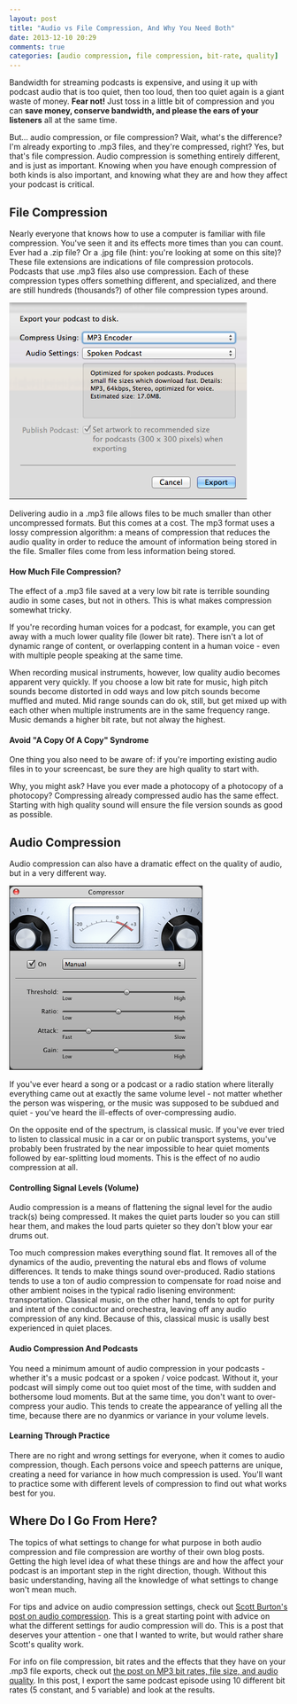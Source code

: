 ```yaml
---
layout: post
title: "Audio vs File Compression, And Why You Need Both"
date: 2013-12-10 20:29
comments: true
categories: [audio compression, file compression, bit-rate, quality]
---
```


Bandwidth for streaming podcasts is expensive, and using it
up with podcast audio that is too quiet, then too loud, then 
too quiet again is a giant waste of money. **Fear not!** Just 
toss in a little bit of compression and you can **save money, 
conserve bandwidth, and please the ears of your listeners** 
all at the same time.

But... audio compression, or file compression? Wait, what's
the difference? I'm already exporting to .mp3 files, and 
they're compressed, right? Yes, but that's file compression.
Audio compression is something entirely different, and is
just as important. Knowing when you have enough compression
of both kinds is also important, and knowing what they are
and how they affect your podcast is critical.

<!-- more -->

## File Compression

Nearly everyone that knows how to use a computer is familiar
with file compression. You've seen it and its effects more
times than you can count. Ever had a .zip file? Or a .jpg
file (hint: you're looking at some on this site)? These file
extensions are indications of file compression protocols.
Podcasts that use .mp3 files also use compression. Each of
these compression types offers something different, and
specialized, and there are still hundreds (thousands?) of
other file compression types around. 

<img src="/images/blog_posts/mp3-export-settings.png">

Delivering audio in a .mp3 file allows files to be much
smaller than other uncompressed formats. But this comes at
a cost. The mp3 format uses a lossy compression algorithm: 
a means of compression that reduces the audio quality in order
to reduce the amount of information being stored in the file.
Smaller files come from less information being stored.

#### How Much File Compression?

The effect of a .mp3 file saved at a very low bit rate
is terrible sounding audio in some cases, but not in others.
This is what makes compression somewhat tricky. 

If you're
recording human voices for a podcast, for example, you can 
get away with a much lower quality file (lower bit rate). 
There isn't a lot of dynamic range of content, or overlapping
content in a human voice - even with multiple people
speaking at the same time. 

When recording musical 
instruments, however, low quality audio becomes apparent
very quickly. If you choose a low bit rate for music, 
high pitch sounds become distorted in odd ways
and low pitch sounds become muffled and muted. Mid range
sounds can do ok, still, but get mixed up with each other when
multiple instruments are in the same frequency range.  Music
demands a higher bit rate, but not alway the highest.

#### Avoid "A Copy Of A Copy" Syndrome

One thing you also need to be aware of: if you're importing
existing audio files in to your screencast, be sure they are
high quality to start with. 

Why, you might ask? Have you ever made a photocopy of a
photocopy of a photocopy? Compressing already compressed audio
has the same effect. Starting with high quality sound will
ensure the file version sounds as good as possible.

## Audio Compression

Audio compression can also have a dramatic effect on the
quality of audio, but in a very different way.

<img src="/images/blog_posts/garage-band-compression-settings.png">

If you've ever heard a song or a podcast or a radio station
where literally everything came out at exactly the same
volume level - not matter whether the person was wispering,
or the music was supposed to be subdued and quiet - you've
heard the ill-effects of over-compressing audio. 

On the opposite end of the spectrum, is classical music. If
you've ever tried to listen to classical music in a car or
on public transport systems, you've probably been frustrated
by the near impossible to hear quiet moments followed by
ear-splitting loud moments. This is the effect of no audio
compression at all. 

#### Controlling Signal Levels (Volume)

Audio compression is a means of flattening the signal level
for the audio track(s) being compressed. It makes the quiet
parts louder so you can still hear them, and makes the loud
parts quieter so they don't blow your ear drums out. 

Too much compression makes everything sound flat. It removes
all of the dynamics of the audio, preventing the natural
ebs and flows of volume differences. It tends to make things
sound over-produced. Radio stations tends to use a ton of
audio compression to compensate for road noise and other
ambient noises in the typical radio lisening environment:
transportation. Classical music, on the other hand, tends
to opt for purity and intent of the conductor and 
orechestra, leaving off any audio compression of any kind.
Because of this, classical music is usally best experienced
in quiet places.

#### Audio Compression And Podcasts

You need a minimum amount of audio compression in your 
podcasts - whether it's a music podcast or a spoken / voice
podcast. Without it, your podcast will simply come out too
quiet most of the time, with sudden and bothersome loud
moments. But at the same time, you don't want to over-compress
your audio. This tends to create the appearance of yelling
all the time, because there are no dyanmics or variance in
your volume levels. 

#### Learning Through Practice

There are no right and wrong settings for everyone, when
it comes to audio compression, though. Each persons voice
and speech patterns are unique, creating a need for variance
in how much compression is used. You'll want to practice some
with different levels of compression to find out what
works best for you.

## Where Do I Go From Here?

The topics of what settings to change for what purpose in
both audio compression and file compression are worthy of 
their own blog posts. Getting the high level idea of what
these things are and how the affect your podcast is an
important step in the right direction, though. Without this
basic understanding, having all the knowledge of what settings
to change won't mean much.

For tips and advice on audio compression settings,
check out [Scott Burton's post on audio compression](https://gist.github.com/scottburton11/3222152).
This is a great starting point with advice on what the different
settings for audio compression will do. This is a post that
deserves your attention - one that I wanted to write, but
would rather share Scott's quality work.

For info on file compression, bit rates and the effects that 
they have on your .mp3 file exports, check out 
[the post on MP3 bit rates, file size, and audio quality](/blog/2013/12/18/mp3-bit-rates/).
In this post, I export the same podcast episode using 10
different bit rates (5 constant, and 5 variable) and look
at the results.
